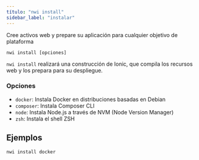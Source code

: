 ```yaml
---
título: "nwi install"
sidebar_label: "instalar"
---
```


Cree activos web y prepare su aplicación para cualquier objetivo de plataforma

```shell
nwi install [opciones]
```

`nwi install` realizará una construcción de Ionic, que compila los recursos web y los prepara para su despliegue.

### Opciones

 - `docker`: Instala Docker en distribuciones basadas en Debian
 - `composer`: Instala Composer CLI
 - `node`: Instala Node.js a través de NVM (Node Version Manager)
 - `zsh`: Instala el shell ZSH
      

## Ejemplos

```shell
nwi install docker
```